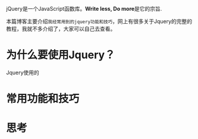 jQuery是一个JavaScript函数库。**Write less, Do more**是它的宗旨.

本篇博客主要介绍`我经常用到的jquery功能和技巧`，网上有很多关于Jquery的完整的教程，我就不多介绍了，大家可以自己去查看。

# 为什么要使用Jquery？
Jquery使用的

# 常用功能和技巧


# 思考